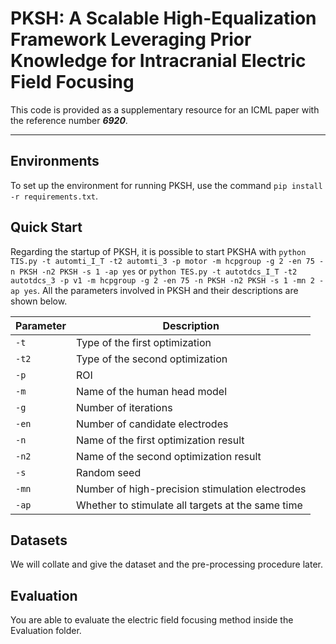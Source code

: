 #  PKSH: A Scalable High-Equalization Framework Leveraging Prior Knowledge for Intracranial Electric Field Focusing


This code is provided as a supplementary resource for an ICML paper with the reference number ***6920***.


-----------


## Environments
To set up the environment for running PKSH, use the command ```pip install -r requirements.txt```.

## Quick Start
Regarding the startup of PKSH, it is possible to start PKSHA with ```python TIS.py -t automti_I_T -t2 automti_3 -p motor -m hcpgroup -g 2 -en 75 -n PKSH -n2 PKSH -s 1 -ap yes``` or ```python TES.py -t autotdcs_I_T -t2 autotdcs_3 -p v1 -m hcpgroup -g 2 -en 75 -n PKSH -n2 PKSH -s 1 -mn 2 -ap yes```. All the parameters involved in PKSH and their descriptions are shown below.

| Parameter | Description                                       |
|-----------|---------------------------------------------------|
| `-t`      | Type of the first optimization                    |
| `-t2`     | Type of the second optimization                   |
| `-p`      | ROI                                               |
| `-m`      | Name of the human head model                      |
| `-g`      | Number of iterations                              |
| `-en`     | Number of candidate electrodes                    |
| `-n`      | Name of the first optimization result             |
| `-n2`     | Name of the second optimization result            |
| `-s`      | Random seed                                       |
| `-mn`     | Number of high-precision stimulation electrodes   |
| `-ap`     | Whether to stimulate all targets at the same time |


## Datasets
We will collate and give the dataset and the pre-processing procedure later.

## Evaluation
You are able to evaluate the electric field focusing method inside the Evaluation folder.
